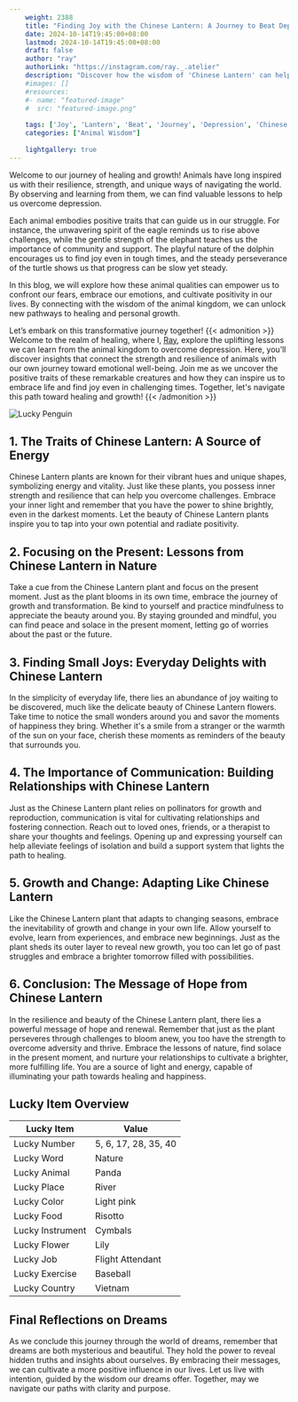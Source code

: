 ```yaml
---
    weight: 2388
    title: "Finding Joy with the Chinese Lantern: A Journey to Beat Depression"  # Assuming 'title' column exists
    date: 2024-10-14T19:45:00+08:00
    lastmod: 2024-10-14T19:45:00+08:00
    draft: false
    author: "ray"
    authorLink: "https://instagram.com/ray._.atelier"
    description: "Discover how the wisdom of 'Chinese Lantern' can help you overcome depression and find joy in your life journey."
    #images: []
    #resources:
    #- name: "featured-image"
    #  src: "featured-image.png"
    
    tags: ['Joy', 'Lantern', 'Beat', 'Journey', 'Depression', 'Chinese', 'Finding']
    categories: ["Animal Wisdom"]
    
    lightgallery: true
---
```

    
Welcome to our journey of healing and growth! Animals have long inspired us with their resilience, strength, and unique ways of navigating the world. By observing and learning from them, we can find valuable lessons to help us overcome depression.

Each animal embodies positive traits that can guide us in our struggle. For instance, the unwavering spirit of the eagle reminds us to rise above challenges, while the gentle strength of the elephant teaches us the importance of community and support. The playful nature of the dolphin encourages us to find joy even in tough times, and the steady perseverance of the turtle shows us that progress can be slow yet steady.

In this blog, we will explore how these animal qualities can empower us to confront our fears, embrace our emotions, and cultivate positivity in our lives. By connecting with the wisdom of the animal kingdom, we can unlock new pathways to healing and personal growth.

Let’s embark on this transformative journey together!
{{< admonition >}}
Welcome to the realm of healing, where I, [Ray](https://instagram.com/ray._.atelier), explore the uplifting lessons we can learn from the animal kingdom to overcome depression. Here, you’ll discover insights that connect the strength and resilience of animals with our own journey toward emotional well-being. Join me as we uncover the positive traits of these remarkable creatures and how they can inspire us to embrace life and find joy even in challenging times. Together, let's navigate this path toward healing and growth!
{{< /admonition >}}

![Lucky Penguin](https://cdn.pixabay.com/photo/2024/09/07/02/34/penguins-9028827_1280.jpg "Lucky Penguin")

## 1. The Traits of Chinese Lantern: A Source of Energy
Chinese Lantern plants are known for their vibrant hues and unique shapes, symbolizing energy and vitality. Just like these plants, you possess inner strength and resilience that can help you overcome challenges. Embrace your inner light and remember that you have the power to shine brightly, even in the darkest moments. Let the beauty of Chinese Lantern plants inspire you to tap into your own potential and radiate positivity.

## 2. Focusing on the Present: Lessons from Chinese Lantern in Nature
Take a cue from the Chinese Lantern plant and focus on the present moment. Just as the plant blooms in its own time, embrace the journey of growth and transformation. Be kind to yourself and practice mindfulness to appreciate the beauty around you. By staying grounded and mindful, you can find peace and solace in the present moment, letting go of worries about the past or the future.

## 3. Finding Small Joys: Everyday Delights with Chinese Lantern
In the simplicity of everyday life, there lies an abundance of joy waiting to be discovered, much like the delicate beauty of Chinese Lantern flowers. Take time to notice the small wonders around you and savor the moments of happiness they bring. Whether it's a smile from a stranger or the warmth of the sun on your face, cherish these moments as reminders of the beauty that surrounds you.

## 4. The Importance of Communication: Building Relationships with Chinese Lantern
Just as the Chinese Lantern plant relies on pollinators for growth and reproduction, communication is vital for cultivating relationships and fostering connection. Reach out to loved ones, friends, or a therapist to share your thoughts and feelings. Opening up and expressing yourself can help alleviate feelings of isolation and build a support system that lights the path to healing.

## 5. Growth and Change: Adapting Like Chinese Lantern
Like the Chinese Lantern plant that adapts to changing seasons, embrace the inevitability of growth and change in your own life. Allow yourself to evolve, learn from experiences, and embrace new beginnings. Just as the plant sheds its outer layer to reveal new growth, you too can let go of past struggles and embrace a brighter tomorrow filled with possibilities.

## 6. Conclusion: The Message of Hope from Chinese Lantern
In the resilience and beauty of the Chinese Lantern plant, there lies a powerful message of hope and renewal. Remember that just as the plant perseveres through challenges to bloom anew, you too have the strength to overcome adversity and thrive. Embrace the lessons of nature, find solace in the present moment, and nurture your relationships to cultivate a brighter, more fulfilling life. You are a source of light and energy, capable of illuminating your path towards healing and happiness.


## Lucky Item Overview
| Lucky Item          | Value              |
|---------------|--------------------|
| Lucky Number        | 5, 6, 17, 28, 35, 40  |
| Lucky Word          | Nature |
| Lucky Animal        | Panda |
| Lucky Place         | River     |
| Lucky Color         | Light pink     |
| Lucky Food          | Risotto      |
| Lucky Instrument    | Cymbals |
| Lucky Flower        | Lily    |
| Lucky Job           | Flight Attendant       |
| Lucky Exercise      | Baseball  |
| Lucky Country       | Vietnam    |


##  Final Reflections on Dreams

As we conclude this journey through the world of dreams, remember that dreams are both mysterious and beautiful. They hold the power to reveal hidden truths and insights about ourselves. By embracing their messages, we can cultivate a more positive influence in our lives. Let us live with intention, guided by the wisdom our dreams offer. Together, may we navigate our paths with clarity and purpose.
